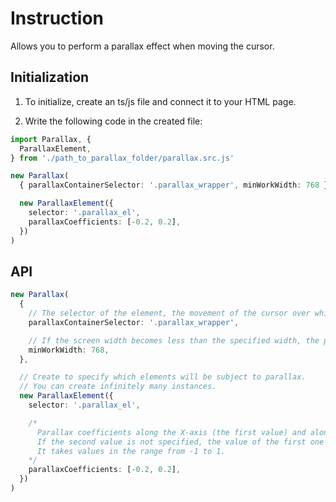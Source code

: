 # Instruction

Allows you to perform a parallax effect when moving the cursor.

## Initialization

1. To initialize, create an ts/js file and connect it to your HTML page.

2. Write the following code in the created file:

```ts
import Parallax, {
  ParallaxElement,
} from './path_to_parallax_folder/parallax.src.js'

new Parallax(
  { parallaxContainerSelector: '.parallax_wrapper', minWorkWidth: 768 },

  new ParallaxElement({
    selector: '.parallax_el',
    parallaxCoefficients: [-0.2, 0.2],
  })
)
```

## API

```ts
new Parallax(
  {
    // The selector of the element, the movement of the cursor over which will cause parallax.
    parallaxContainerSelector: '.parallax_wrapper',

    // If the screen width becomes less than the specified width, the parallax will stop working.
    minWorkWidth: 768,
  },

  // Create to specify which elements will be subject to parallax.
  // You can create infinitely many instances.
  new ParallaxElement({
    selector: '.parallax_el',

    /* 
      Parallax coefficients along the X-axis (the first value) and along the Y-axis (the second value).
      If the second value is not specified, the value of the first one will be used for the Y axis.
      It takes values in the range from -1 to 1.
    */
    parallaxCoefficients: [-0.2, 0.2],
  })
)
```
